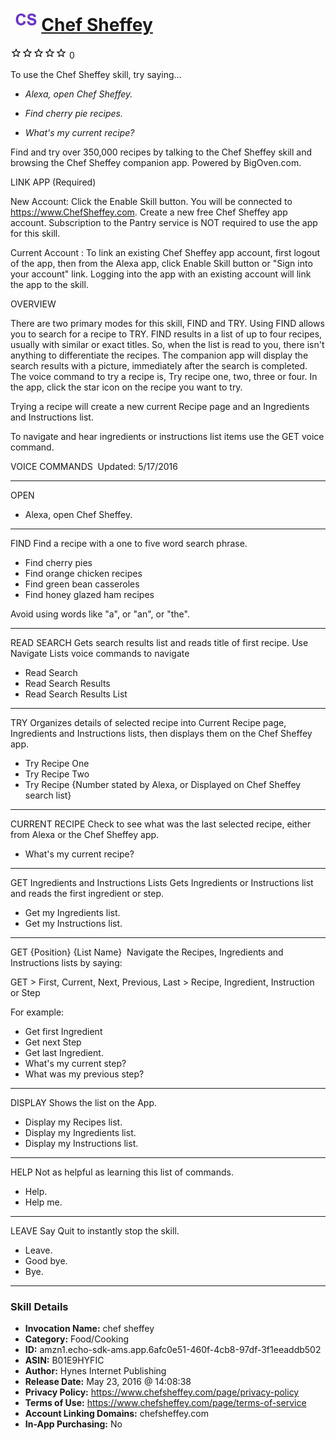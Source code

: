 # &nbsp;<img src="skill_icon" alt="Chef Sheffey icon" width="36"> [Chef Sheffey](http://alexa.amazon.com/#skills/amzn1.echo-sdk-ams.app.6afc0e51-460f-4cb8-97df-3f1eeaddb502)
![0 stars](../../images/ic_star_border_black_18dp_1x.png)![0 stars](../../images/ic_star_border_black_18dp_1x.png)![0 stars](../../images/ic_star_border_black_18dp_1x.png)![0 stars](../../images/ic_star_border_black_18dp_1x.png)![0 stars](../../images/ic_star_border_black_18dp_1x.png) 0

To use the Chef Sheffey skill, try saying...

* *Alexa, open Chef Sheffey.*

* *Find cherry pie recipes.*

* *What's my current recipe?*

Find and try over 350,000 recipes by talking to the Chef Sheffey skill and browsing the Chef Sheffey companion app. Powered by BigOven.com.

LINK APP (Required)

New Account: Click the Enable Skill button. You will be connected to https://www.ChefSheffey.com.
Create a new free Chef Sheffey app account. Subscription to the Pantry service is NOT required to use the app for this skill.

Current Account : To link an existing Chef Sheffey app account, first logout of the app, then from the Alexa app, click Enable Skill button or "Sign into your account" link. Logging into the app with an existing account will link the app to the skill.

OVERVIEW

There are two primary modes for this skill, FIND and TRY. Using FIND allows you to search for a recipe to TRY. FIND results in a list of up to four recipes, usually with similar or exact titles. So, when the list is read to you, there isn't anything to differentiate the recipes. The companion app will display the search results with a picture, immediately after the search is completed. The voice command to try a recipe is, Try recipe one, two, three or four. In the app, click the star icon on the recipe you want to try.

Trying a recipe will create a new current Recipe page and an Ingredients and Instructions list.

To navigate and hear ingredients or instructions list items use the GET voice command. 

VOICE COMMANDS 
Updated: 5/17/2016

--------------------------------------
OPEN
- Alexa, open Chef Sheffey.

--------------------------------------
FIND
Find a recipe with a one to five word search phrase.

- Find cherry pies
- Find orange chicken recipes
- Find green bean casseroles
- Find honey glazed ham recipes 

Avoid using words like "a", or "an", or "the".

--------------------------------------
READ SEARCH
Gets search results list and reads title of first recipe. Use Navigate Lists voice commands to navigate

- Read Search
- Read Search Results
- Read Search Results List

--------------------------------------
TRY
Organizes details of selected recipe into Current Recipe page, Ingredients and Instructions lists, then displays them on the Chef Sheffey app.

- Try Recipe One
- Try Recipe Two
- Try Recipe {Number stated by Alexa, or Displayed on Chef Sheffey search list}

--------------------------------------
CURRENT RECIPE
Check to see what was the last selected recipe, either from Alexa or the Chef Sheffey app.

- What's my current recipe?

--------------------------------------
GET Ingredients and Instructions Lists
Gets Ingredients or Instructions list and reads the first ingredient or step.

- Get my Ingredients list.
- Get my Instructions list.

--------------------------------------
GET {Position} {List Name} 
Navigate the Recipes, Ingredients and Instructions lists by saying:

GET >
First, Current, Next, Previous, Last >
Recipe, Ingredient, Instruction or Step 

For example:
- Get first Ingredient
- Get next Step
- Get last Ingredient.
- What's my current step?
- What was my previous step?

--------------------------------------
DISPLAY
Shows the list on the App.

- Display my Recipes list.
- Display my Ingredients list.
- Display my Instructions list.

--------------------------------------
HELP
Not as helpful as learning this list of commands.

- Help.
- Help me.

--------------------------------------
LEAVE
Say Quit to instantly stop the skill.

- Leave.
- Good bye.
- Bye.

***

### Skill Details

* **Invocation Name:** chef sheffey
* **Category:** Food/Cooking
* **ID:** amzn1.echo-sdk-ams.app.6afc0e51-460f-4cb8-97df-3f1eeaddb502
* **ASIN:** B01E9HYFIC
* **Author:** Hynes Internet Publishing
* **Release Date:** May 23, 2016 @ 14:08:38
* **Privacy Policy:** https://www.chefsheffey.com/page/privacy-policy
* **Terms of Use:** https://www.chefsheffey.com/page/terms-of-service
* **Account Linking Domains:** chefsheffey.com
* **In-App Purchasing:** No
